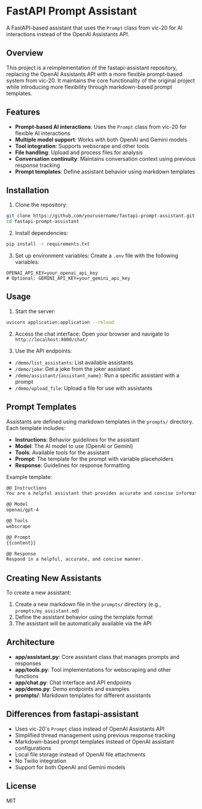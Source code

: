# FastAPI Prompt Assistant

A FastAPI-based assistant that uses the `Prompt` class from vic-20 for AI interactions instead of the OpenAI Assistants API.

## Overview

This project is a reimplementation of the fastapi-assistant repository, replacing the OpenAI Assistants API with a more flexible prompt-based system from vic-20. It maintains the core functionality of the original project while introducing more flexibility through markdown-based prompt templates.

## Features

- **Prompt-based AI interactions**: Uses the `Prompt` class from vic-20 for flexible AI interactions
- **Multiple model support**: Works with both OpenAI and Gemini models
- **Tool integration**: Supports webscrape and other tools
- **File handling**: Upload and process files for analysis
- **Conversation continuity**: Maintains conversation context using previous response tracking
- **Prompt templates**: Define assistant behavior using markdown templates

## Installation

1. Clone the repository:
```bash
git clone https://github.com/yourusername/fastapi-prompt-assistant.git
cd fastapi-prompt-assistant
```

2. Install dependencies:
```bash
pip install -r requirements.txt
```

3. Set up environment variables:
Create a `.env` file with the following variables:
```
OPENAI_API_KEY=your_openai_api_key
# Optional: GEMINI_API_KEY=your_gemini_api_key
```

## Usage

1. Start the server:
```bash
uvicorn application:application --reload
```

2. Access the chat interface:
Open your browser and navigate to `http://localhost:8000/chat/`

3. Use the API endpoints:
- `/demo/list_assistants`: List available assistants
- `/demo/joke`: Get a joke from the joker assistant
- `/demo/assistant/{assistant_name}`: Run a specific assistant with a prompt
- `/demo/upload_file`: Upload a file for use with assistants

## Prompt Templates

Assistants are defined using markdown templates in the `prompts/` directory. Each template includes:

- **Instructions**: Behavior guidelines for the assistant
- **Model**: The AI model to use (OpenAI or Gemini)
- **Tools**: Available tools for the assistant
- **Prompt**: The template for the prompt with variable placeholders
- **Response**: Guidelines for response formatting

Example template:
```markdown
@@ Instructions
You are a helpful assistant that provides accurate and concise information.

@@ Model
openai/gpt-4

@@ Tools
webscrape

@@ Prompt
{{content}}

@@ Response
Respond in a helpful, accurate, and concise manner.
```

## Creating New Assistants

To create a new assistant:

1. Create a new markdown file in the `prompts/` directory (e.g., `prompts/my_assistant.md`)
2. Define the assistant behavior using the template format
3. The assistant will be automatically available via the API

## Architecture

- **app/assistant.py**: Core assistant class that manages prompts and responses
- **app/tools.py**: Tool implementations for webscraping and other functions
- **app/chat.py**: Chat interface and API endpoints
- **app/demo.py**: Demo endpoints and examples
- **prompts/**: Markdown templates for different assistants

## Differences from fastapi-assistant

- Uses vic-20's `Prompt` class instead of OpenAI Assistants API
- Simplified thread management using previous response tracking
- Markdown-based prompt templates instead of OpenAI assistant configurations
- Local file storage instead of OpenAI file attachments
- No Twilio integration
- Support for both OpenAI and Gemini models

## License

MIT
